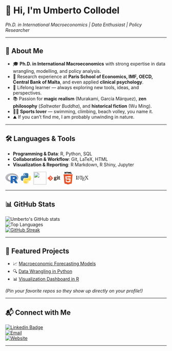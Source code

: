 # 👋 Hi, I'm Umberto Collodel  
*Ph.D. in International Macroeconomics | Data Enthusiast | Policy Researcher*  

---

## 🚀 About Me  

- 🎓 **Ph.D. in International Macroeconomics** with strong expertise in data wrangling, modelling, and policy analysis.  
- 🔬 Research experience at **Paris School of Economics, IMF, OECD, Central Bank of Malta**, and even applied **clinical psychology**.  
- 🌱 Lifelong learner — always exploring new tools, ideas, and perspectives.  
- 📚 Passion for **magic realism** (Murakami, García Márquez), **zen philosophy** (*Saltwater Buddha*), and **historical fiction** (Wu Ming).  
- 🏊‍♂️ **Sports lover** — swimming, climbing, beach volley, you name it.  
- ⛰️ If you can’t find me, I am probably unwinding in nature.  

---

## 🛠️ Languages & Tools  

- **Programming & Data**: R, Python, SQL  
- **Collaboration & Workflow**: Git, LaTeX, HTML  
- **Visualization & Reporting**: R Markdown, R Shiny, Jupyter

<p align="left">
  <img src="https://github.com/devicons/devicon/blob/master/icons/r/r-original.svg" width="40" height="40"/>
  <img src="https://github.com/devicons/devicon/blob/master/icons/python/python-original.svg" width="40" height="40"/>
  <img src="https://github.com/stephanieboyle/data_icons/blob/master/icons/SQL/sql-file.svg" width="40" height="40"/>
  <img src="https://github.com/devicons/devicon/blob/master/icons/git/git-original-wordmark.svg" width="40" height="40"/>
  <img src="https://github.com/devicons/devicon/blob/master/icons/html5/html5-original-wordmark.svg" width="40" height="40"/>
  <img src="https://github.com/devicons/devicon/blob/master/icons/latex/latex-original.svg" width="40" height="40"/>
</p>  

---

## 📊 GitHub Stats  

![Umberto's GitHub stats](https://github-readme-stats.vercel.app/api?username=umbertocollodel&show_icons=true&theme=radical)  
![Top Languages](https://github-readme-stats.vercel.app/api/top-langs/?username=umbertocollodel&layout=compact&theme=radical)  
[![GitHub Streak](http://github-readme-streak-stats.herokuapp.com?user=umbertocollodel&theme=radical&background=000000)](https://git.io/streak-stats)  

---

## 🚧 Featured Projects  

- 📈 [Macroeconomic Forecasting Models](https://github.com/umbertocollodel/project1)  
- 🔍 [Data Wrangling in Python](https://github.com/umbertocollodel/project2)  
- 📊 [Visualization Dashboard in R](https://github.com/umbertocollodel/project3)  

*(Pin your favorite repos so they show up directly on your profile!)*  

---

## 📬 Connect with Me  

[![Linkedin Badge](https://img.shields.io/badge/-Umberto_Collodel-blue?style=flat&logo=Linkedin&logoColor=white)](https://www.linkedin.com/in/umberto-collodel-7a063a116/)  
[![Email](https://img.shields.io/badge/-Email_me-c14438?style=flat&logo=Gmail&logoColor=white)](mailto:collodelu@centralbankmalta.org)  
[![Website](https://img.shields.io/badge/-Portfolio-000000?style=flat&logo=About.me&logoColor=white)](https://your-website.com)  

---

<!---
umbertocollodel/umbertocollodel is a ✨ special ✨ repository because its `README.md` (this file) appears on your GitHub profile.
--->

